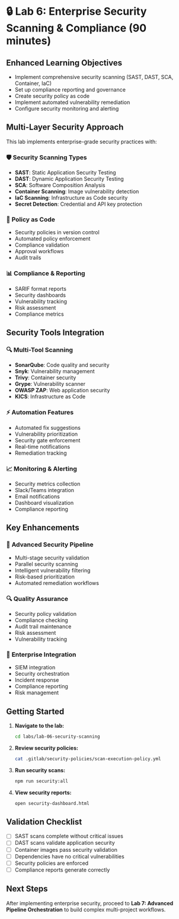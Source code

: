# 🔒 **Lab 6: Enterprise Security Scanning & Compliance** (90 minutes)

## Enhanced Learning Objectives
- Implement comprehensive security scanning (SAST, DAST, SCA, Container, IaC)
- Set up compliance reporting and governance
- Create security policy as code
- Implement automated vulnerability remediation
- Configure security monitoring and alerting

## Multi-Layer Security Approach

This lab implements enterprise-grade security practices with:

### 🛡️ **Security Scanning Types**
- **SAST**: Static Application Security Testing
- **DAST**: Dynamic Application Security Testing
- **SCA**: Software Composition Analysis
- **Container Scanning**: Image vulnerability detection
- **IaC Scanning**: Infrastructure as Code security
- **Secret Detection**: Credential and API key protection

### 📜 **Policy as Code**
- Security policies in version control
- Automated policy enforcement
- Compliance validation
- Approval workflows
- Audit trails

### 📊 **Compliance & Reporting**
- SARIF format reports
- Security dashboards
- Vulnerability tracking
- Risk assessment
- Compliance metrics

## Security Tools Integration

### 🔍 **Multi-Tool Scanning**
- **SonarQube**: Code quality and security
- **Snyk**: Vulnerability management
- **Trivy**: Container security
- **Grype**: Vulnerability scanner
- **OWASP ZAP**: Web application security
- **KICS**: Infrastructure as Code

### ⚡ **Automation Features**
- Automated fix suggestions
- Vulnerability prioritization
- Security gate enforcement
- Real-time notifications
- Remediation tracking

### 📈 **Monitoring & Alerting**
- Security metrics collection
- Slack/Teams integration
- Email notifications
- Dashboard visualization
- Compliance reporting

## Key Enhancements

### 🎨 **Advanced Security Pipeline**
- Multi-stage security validation
- Parallel security scanning
- Intelligent vulnerability filtering
- Risk-based prioritization
- Automated remediation workflows

### 🔍 **Quality Assurance**
- Security policy validation
- Compliance checking
- Audit trail maintenance
- Risk assessment
- Vulnerability tracking

### 🚀 **Enterprise Integration**
- SIEM integration
- Security orchestration
- Incident response
- Compliance reporting
- Risk management

## Getting Started

1. **Navigate to the lab:**
   ```bash
   cd labs/lab-06-security-scanning
   ```

2. **Review security policies:**
   ```bash
   cat .gitlab/security-policies/scan-execution-policy.yml
   ```

3. **Run security scans:**
   ```bash
   npm run security:all
   ```

4. **View security reports:**
   ```bash
   open security-dashboard.html
   ```

## Validation Checklist

- [ ] SAST scans complete without critical issues
- [ ] DAST scans validate application security
- [ ] Container images pass security validation
- [ ] Dependencies have no critical vulnerabilities
- [ ] Security policies are enforced
- [ ] Compliance reports generate correctly

## Next Steps

After implementing enterprise security, proceed to **Lab 7: Advanced Pipeline Orchestration** to build complex multi-project workflows.
